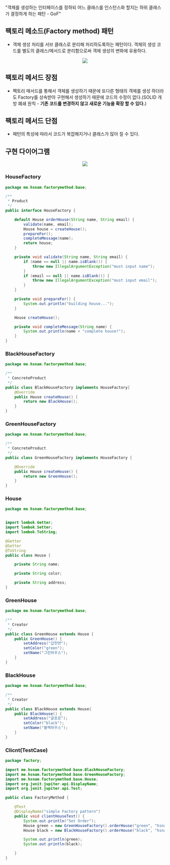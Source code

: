 >
"객체를 생성하는 인터페이스를 정하되 어느 클래스를 인스턴스화 할지는 하위 클래스가 결정하게 하는 패턴 - GoF"
## 팩토리 메소드(Factory method) 패턴
- 객체 생성 처리를 서브 클래스로 분리해 처리하도록하는 패턴이다. 객체의 생성 코드를 별도의 클래스/메서드로 분리함으로써 객체 생성의 변화에 유용하다.

<p align="center">
  <img src="https://images.velog.io/images/hong-brother/post/b0db1f6c-75e6-4ecb-bc76-88a70f6fe6d1/%E1%84%89%E1%85%B3%E1%84%8F%E1%85%B3%E1%84%85%E1%85%B5%E1%86%AB%E1%84%89%E1%85%A3%E1%86%BA%202022-02-11%20%E1%84%8B%E1%85%A9%E1%84%8C%E1%85%A5%E1%86%AB%2012.26.53.png"/>
</p> 


## 팩토리 메서드 장점
- 팩토리 매서드를 통해서 객체를 생성하기 때문에 또다른 형태의 객체를 생성 하더라도 Factory를 상속받아 구현해서 생성하기 때문에 코드의 수정이 없다.(SOLID 개방 폐쇄 원칙 - **기존 코드를 변경하지 않고 새로운 기능을 확장 할 수 있다.**)

## 팩토리 메서드 단점
- 패턴의 특성에 따라서 코드가 복잡해지거나 클래스가 많아 질 수 있다.

## 구현 다이어그램
<p align="center">
  <img src="https://images.velog.io/images/hong-brother/post/a38d1e61-14e6-4843-94af-bdfcbb03d065/%E1%84%89%E1%85%B3%E1%84%8F%E1%85%B3%E1%84%85%E1%85%B5%E1%86%AB%E1%84%89%E1%85%A3%E1%86%BA%202022-02-13%20%E1%84%8B%E1%85%A9%E1%84%92%E1%85%AE%207.38.29.png"/>
</p> 

### HouseFactory

```java
package me.hsnam.factorymethod.base;

/**
 * Product
 */
public interface HouseFactory {

    default House orderHouse(String name, String email) {
        validate(name, email);
        House house = createHouse();
        prepareFor();
        completeMessage(name);
        return house;
    }

    private void validate(String name, String email) {
        if (name == null || name.isBlank()) {
            throw new IllegalArgumentException("must input name");
        }
        if (email == null || name.isBlank()) {
            throw new IllegalArgumentException("must input email");
        }
    }

    private void prepareFor() {
        System.out.println("building house...");
    }

    House createHouse();

    private void completeMessage(String name) {
        System.out.println(name + "complete house!");
    }
}

```
### BlackHouseFactory
```java
package me.hsnam.factorymethod.base;

/**
 * ConcreteProduct
 */
public class BlackHouseFactory implements HouseFactory{
    @Override
    public House createHouse() {
        return new BlackHouse();
    }
}

```
### GreenHouseFactory
```java
package me.hsnam.factorymethod.base;

/**
 * ConcreteProduct
 */
public class GreenHouseFactory implements HouseFactory {

    @Override
    public House createHouse() {
        return new GreenHouse();
    }
}

```
### House
```java
package me.hsnam.factorymethod.base;


import lombok.Getter;
import lombok.Setter;
import lombok.ToString;

@Getter
@Setter
@ToString
public class House {

    private String name;

    private String color;

    private String address;
}

```
### GreenHouse
```java
package me.hsnam.factorymethod.base;

/**
 * Creator
 */
public class GreenHouse extends House {
    public GreenHouse() {
        setAddress("갑천면");
        setColor("green");
        setName("그린하우스");
    }
}

```
### BlackHouse
```java
package me.hsnam.factorymethod.base;

/**
 * Creator
 */
public class BlackHouse extends House{
    public BlackHouse() {
        setAddress("굴포로");
        setColor("black");
        setName("블랙하우스");
    }
}
```
### Clicnt(TestCase)
```java
package factory;

import me.hsnam.factorymethod.base.BlackHouseFactory;
import me.hsnam.factorymethod.base.GreenHouseFactory;
import me.hsnam.factorymethod.base.House;
import org.junit.jupiter.api.DisplayName;
import org.junit.jupiter.api.Test;

public class FactoryMethod {

    @Test
    @DisplayName("simple Factory pattern")
    public void clientHouseTest() {
        System.out.println("Set Order");
        House green = new GreenHouseFactory().orderHouse("green", "hsnam@gmail.com");
        House black = new BlackHouseFactory().orderHouse("black", "hsnam@gmail.com");

        System.out.println(green);
        System.out.println(black);

    }
}

```

